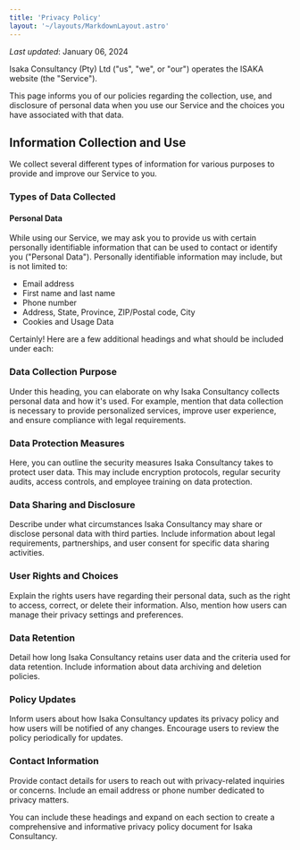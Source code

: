 ```yaml
---
title: 'Privacy Policy'
layout: '~/layouts/MarkdownLayout.astro'
---
```


_Last updated_: January 06, 2024

Isaka Consultancy (Pty) Ltd ("us", "we", or "our") operates the ISAKA website (the "Service").

This page informs you of our policies regarding the collection, use, and disclosure of personal data when you use our Service and the choices you have associated with that data.

## **Information Collection and Use**

We collect several different types of information for various purposes to provide and improve our Service to you.

### **Types of Data Collected**

#### **Personal Data**

While using our Service, we may ask you to provide us with certain personally identifiable information that can be used to contact or identify you ("Personal Data"). Personally identifiable information may include, but is not limited to:

- Email address
- First name and last name
- Phone number
- Address, State, Province, ZIP/Postal code, City
- Cookies and Usage Data

Certainly! Here are a few additional headings and what should be included under each:

### **Data Collection Purpose**

Under this heading, you can elaborate on why Isaka Consultancy collects personal data and how it's used. For example, mention that data collection is necessary to provide personalized services, improve user experience, and ensure compliance with legal requirements.

### **Data Protection Measures**

Here, you can outline the security measures Isaka Consultancy takes to protect user data. This may include encryption protocols, regular security audits, access controls, and employee training on data protection.

### **Data Sharing and Disclosure**

Describe under what circumstances Isaka Consultancy may share or disclose personal data with third parties. Include information about legal requirements, partnerships, and user consent for specific data sharing activities.

### **User Rights and Choices**

Explain the rights users have regarding their personal data, such as the right to access, correct, or delete their information. Also, mention how users can manage their privacy settings and preferences.

### **Data Retention**

Detail how long Isaka Consultancy retains user data and the criteria used for data retention. Include information about data archiving and deletion policies.

### **Policy Updates**

Inform users about how Isaka Consultancy updates its privacy policy and how users will be notified of any changes. Encourage users to review the policy periodically for updates.

### **Contact Information**

Provide contact details for users to reach out with privacy-related inquiries or concerns. Include an email address or phone number dedicated to privacy matters.

You can include these headings and expand on each section to create a comprehensive and informative privacy policy document for Isaka Consultancy.